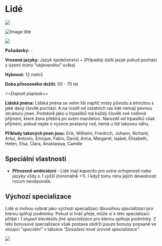 # Lidé

<img src="/assets/sep_line.png"/>

![Image title](/assets/races/Human.jpeg)

<img src="/assets/sep_line.png"/>

**Požadavky:** -  

**Vrozené jazyky:** Jazyk společenství + (Případný další jazyk pokud pochází z území mimo "objeveného" světa)

**Hybnost:** 12 metrů 

**Doba přirozeného dožití:** 50 - 70 let

*==Dopsat popisek==*

**Lidská jména:** Lidská jména se velmi liší napříč místy původu a etnicitou s jaké daný člověk pochází. A na rozdíl od ostatních ras lidé nemají pevnou strukturu jmen. Podobně jako u trpaslíků má každý člověk své rodinné příjmení, které žena přebírá po svém manželovi. Narozdíl od trpaslíků však příjmení, pokud nejde o vysoce postavný rod, nemá u lidí takovou váhu.

**Příklady takových jmen jsou:** Erik, Wilhelm, Friedrich, Johann, Richard, Artur, Antonio, Enrique, Fabio, David, Anna, Margaret, Isabel, Elisabeth, Helen, Elsa, Clara, Anastasiya, Camille

## Speciální vlastnosti

- **Přirozeně ambiciózní** - Lidé mají *kapacitu pro extra schopnosti nebo jazyky* vždy *o 1 vyšší* (minimálně +1). I když tomu míra jejich dovednosti rozum neodpovídá. 

## Výchozí specializace

Lidé si mohou vybrat jako výchozí specializaci *libovolnou specializaci* pro kterou splňují podmínky. Pokud si hráč přeje, může si k této specializaci přidat i *1 stupeň kterékoliv jiné specializace* pro kterou splňuje podmínky. Z této bonusové specializace však postava obdrží pouze bonusy popsané ve sloupci *"speciální"* v tabulce *"Dosažení nové úrovně specializace"*.

<img src="/assets/sep_line.png"/>
